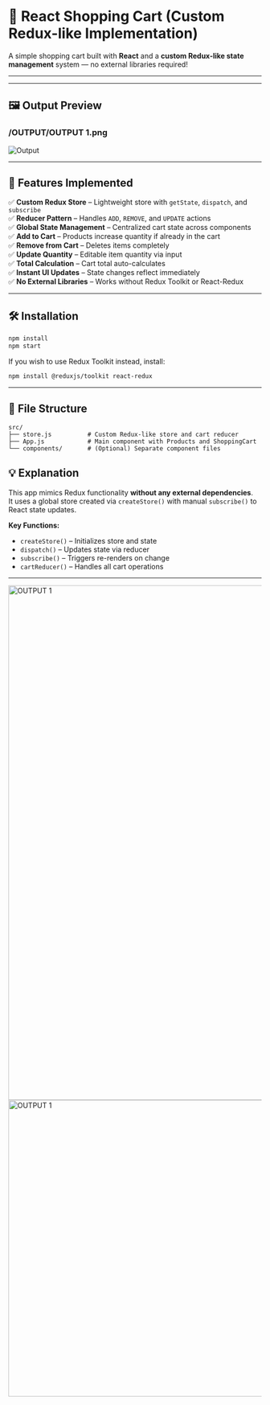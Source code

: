 # 🛒 React Shopping Cart (Custom Redux-like Implementation)

A simple shopping cart built with **React** and a **custom Redux-like state management** system — no external libraries required!

---


---

## 🖼️ Output Preview

### /OUTPUT/OUTPUT 1.png
![Output](OUTPUT/OUTPUT%201.png)

---


## 🚀 Features Implemented

✅ **Custom Redux Store** – Lightweight store with `getState`, `dispatch`, and `subscribe`  
✅ **Reducer Pattern** – Handles `ADD`, `REMOVE`, and `UPDATE` actions  
✅ **Global State Management** – Centralized cart state across components  
✅ **Add to Cart** – Products increase quantity if already in the cart  
✅ **Remove from Cart** – Deletes items completely  
✅ **Update Quantity** – Editable item quantity via input  
✅ **Total Calculation** – Cart total auto-calculates  
✅ **Instant UI Updates** – State changes reflect immediately  
✅ **No External Libraries** – Works without Redux Toolkit or React-Redux  

---

## 🛠️ Installation

```bash
npm install
npm start
```

If you wish to use Redux Toolkit instead, install:
```bash
npm install @reduxjs/toolkit react-redux
```

---

## 📂 File Structure

```
src/
├── store.js          # Custom Redux-like store and cart reducer
├── App.js            # Main component with Products and ShoppingCart
└── components/       # (Optional) Separate component files
```

## 💡 Explanation

This app mimics Redux functionality **without any external dependencies**.  
It uses a global store created via `createStore()` with manual `subscribe()` to React state updates.

**Key Functions:**
- `createStore()` – Initializes store and state
- `dispatch()` – Updates state via reducer
- `subscribe()` – Triggers re-renders on change
- `cartReducer()` – Handles all cart operations

---








<img width="1536" height="1024" alt="OUTPUT 1" src="https://github.com/user-attachments/assets/47e334cd-5fa6-48ef-a92a-a8adbf021fa1" />

















<img width="633" height="590" alt="OUTPUT 1" src="https://github.com/user-attachments/assets/84d021e5-a158-4683-9a20-f63d070988d2" />


